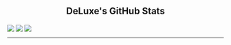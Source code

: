 <center>
  <h2>DeLuxe's GitHub Stats</h2>
</center>

<a>
  <img align="center" src="https://komarev.com/ghpvc/?username=DeLuxe1337001&label=Visitor%20count&color=ff00ff&style=flat"/>
</a>
<a>
  <img align="center" src="https://github-readme-stats.vercel.app/api?username=DeLuxe1337001&count_private=true&show_icons=true&theme=material-palenight"/>
</a>
<a>
  <img align="center" src="https://github-readme-stats.vercel.app/api/top-langs/?username=DeLuxe1337001&exclude_repo=Pixel-Tamers-RE&theme=material-palenight&layout=compact"/>
</a>
<hr>
